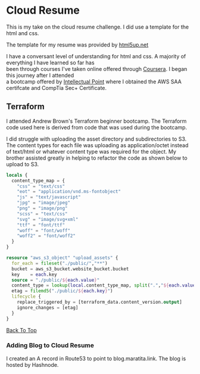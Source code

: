 # Cloud Resume

This is my take on the cloud resume challenge. I did use a template for the html and css.

The template for my resume was provided by [html5up.net](https://html5up.net/)

I have a conversant level of understanding for html and css. A majority of everything I have learned so far has<br>
been through courses I've taken online offered through [Coursera](https://www.coursera.org/). I began this journey after I attended<br>
a bootcamp offered by [Intellectual Point](https://intellectualpoint.com/) where I obtained the AWS SAA certifcate and CompTia Sec+ Certificate.

## Terraform
I attended Andrew Brown's Terraform beginner bootcamp. The Terraform code used here is derived from code that was used during the bootcamp.

I did struggle with uploading the asset directory and subdirectories to S3. The content types for each file was uploading as application/octet instead of text/html or whatever content type was required for the object. My brother assisted greatly in helping to refactor the code as shown below to upload to S3.

```tf
locals {
  content_type_map = {
    "css" = "text/css"
    "eot" = "application/vnd.ms-fontobject"
    "js" = "text/javascript"
    "jpg" = "image/jpeg"
    "png" = "image/png"
    "scss" = "text/css"
    "svg" = "image/svg+xml"
    "ttf" = "font/ttf"
    "woff" = "font/woff"
    "woff2" = "font/woff2"    
  }
}

resource "aws_s3_object" "upload_assets" {
  for_each = fileset("./public/","**")
  bucket = aws_s3_bucket.website_bucket.bucket
  key    = each.key
  source = "./public/${each.value}"
  content_type = lookup(local.content_type_map, split(".","${each.value}")[1],"text/html")
  etag = filemd5("./public/${each.key}")
  lifecycle {
    replace_triggered_by = [terraform_data.content_version.output]
    ignore_changes = [etag]
  }
}
```
[Back To Top](#cloud-resume)

### Adding Blog to Cloud Resume

I created an A record in Route53 to point to blog.maratita.link. The blog is hosted by Hashnode.
